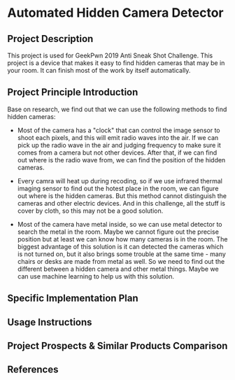 # Automated Hidden Camera Detector

## Project Description

This project is used for GeekPwn 2019 Anti Sneak Shot Challenge. This project is a device that makes it easy to find hidden cameras that may be in your room. It can finish most of the work by itself automatically. 

## Project Principle Introduction

Base on research, we find out that we can use the following methods to find hidden cameras:

- Most of the camera has a "clock" that can control the image sensor to shoot each pixels, and this will emit radio waves into the air. If we can pick up the radio wave in the air and judging frequency to make sure it comes from a camera but not other devices. After that, if we can find out where is the radio wave from, we can find the position of the hidden cameras.

- Every camra will heat up during recoding, so if we use infrared thermal imaging sensor to find out the hotest place in the room, we can figure out where is the hidden cameras. But this method cannot distinguish the cameras and other electric devices. And in this challenge, all the stuff is cover by cloth, so this may not be a good solution.

- Most of the camera have metal inside, so we can use metal detector to search the metal in the room. Maybe we cannot figure out the precise position but at least we can know how many cameras is in the room. The biggest advantage of this solution is it can detected the cameras which is not turned on, but it also brings some trouble at the same time <!-- but at the same time it also brings some trouble  --> - many chairs or desks are made from metal as well<!--,-->. So we need to find out the different between a hidden camera and other metal things. Maybe we can use machine learning to help us with this solution.



## Specific Implementation Plan

## Usage Instructions

## Project Prospects & Similar Products Comparison

## References
